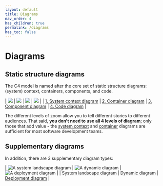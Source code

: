 ```yaml
---
layout: default
title: Diagrams
nav_order: 4
has_children: true
permalink: /diagrams
has_toc: false
---
```


# Diagrams

## Static structure diagrams

The C4 model is named after the core set of static structure diagrams:
(system) context, containers, components, and code.

| ![](https://static.structurizr.com/workspace/36141/diagrams/SystemContext.png) | ![](https://static.structurizr.com/workspace/36141/diagrams/Containers.png) | ![](https://static.structurizr.com/workspace/36141/diagrams/Components.png) | ![](https://static.structurizr.com/workspace/36141/diagrams/MainframeBankingSystemFacade.png) |
| [1. System context diagram](/diagrams/system-context) | [2. Container diagram](/diagrams/container) | [3. Component diagram](/diagrams/component) | [4. Code diagram](/diagrams/code) |

The different levels of zoom allow you to tell different stories to different audiences.
That said, __you don't need to use all 4 levels of diagram__; only those that add value -
the [system context](/diagrams/system-context) and [container](/diagrams/container) diagrams are sufficient for most software development teams.

## Supplementary diagrams

In addition, there are 3 supplementary diagram types:

| ![A system landscape diagram](https://static.structurizr.com/workspace/28201/diagrams/SystemLandscape.png) | ![A dynamic diagram](https://static.structurizr.com/workspace/36141/diagrams/SignIn.png) | ![A deployment diagram](https://static.structurizr.com/workspace/36141/diagrams/LiveDeployment.png) |
| [System landscape diagram](/diagrams/system-landscape) | [Dynamic diagram](/diagrams/dynamic) | [Deployment diagram](/diagrams/deployment) |

<script type="application/javascript" src="https://code.jquery.com/jquery-3.7.1.slim.min.js"></script>
<script type="application/javascript" src="/assets/c4model.js"></script>